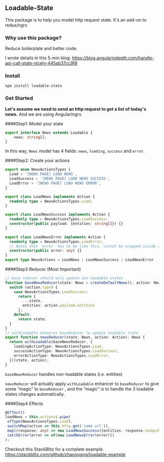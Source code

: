 ## Loadable-State

This package is to help you model http request state. It's an add-on to redux/ngrx

### Why use this package?
Reduce boilerplate and better code.

I wrote details in this 5-min blog: https://blog.angularindepth.com/handle-api-call-state-nicely-445ab37cc9f8 

### Install

```npm install loadable-state```

### Get Started

__Let's assume we need to send an http request to get a list of today's news.__ And we are using Angular/ngrx.

####Step1: Model your state
```typescript
export interface News extends Loadable {
    news: string[];
}
```
In this way, `News` model has 4 fields: `news`, `loading`, `success` and `error`.

####Step2: Create your actions
```typescript
export enum NewsActionsTypes {
  Load = '[NEWS PAGE] LOAD NEWS',
  LoadSuccess = '[NEWS PAGE] LOAD NEWS SUCCESS',
  LoadError = '[NEWS PAGE] LOAD NEWS ERROR',
}

export class LoadNews implements Action {
  readonly type = NewsActionsTypes.Load;
}

export class LoadNewsSuccess implements Action {
  readonly type = NewsActionsTypes.LoadSuccess;
  constructor(public payload: {entities: string[]}) {}
}

export class LoadNewsError implements Action {
  readonly type = NewsActionsTypes.LoadError;
  // Notes that `error` has to be like this, cannot be wrapped inside a payload
  constructor(public error: any) {}
}
export type NewsActions = LoadNews | LoadNewsSuccess | LoadNewsError
```

####Step3 Reducer (Most Important)
```typescript
// base reducer should only update non-loadable states
function baseNewsReducer(state: News = createDefaultNews(), action: NewsActions): News {
  switch (action.type) {
    case NewsActionsTypes.LoadSuccess:
      return {
        ...state,
        entities: action.payload.entities
      };
    default:
      return state;
  }
}
// withLoadable enhances baseReducer to update loadable state
export function newsReducer(state: News, action: Action): News {
  return withLoadable(baseNewsReducer, {
    loadingActionType: NewsActionsTypes.Load,
    successActionType: NewsActionsTypes.LoadSuccess,
    errorActionType: NewsActionsTypes.LoadError,
  })(state, action);
}
```
`baseNewsReducer` handles non-loadable states (i.e. entities)

`newsReducer` will actually apply `withLoadable` enhancer to `baseReducer` to give some “magic” to `baseReducer` , and the “magic” is to handle the 3 loadable states changes automatically.
 
 ####Step4 Effects
 ```typescript
@Effect()
loadNews = this.actions$.pipe(
  ofType(NewsActionsTypes.Load),
  switchMap(action => this.http.get('some url')),
  map((response: any) => new LoadNewsSuccess({entities: response.todaysNews})),
  catchError(error => of(new LoadNewsError(error)))
);
```

Checkout this StackBlitz for a complete example. https://stackblitz.com/github/zhaosiyang/loadable-example



